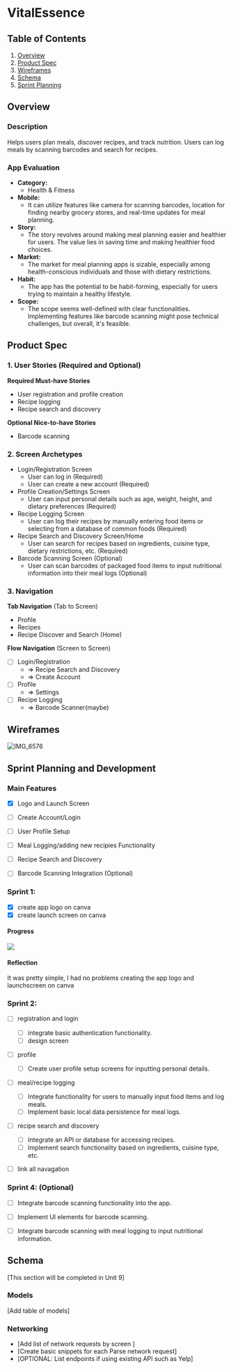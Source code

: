 # VitalEssence

## Table of Contents

1. [Overview](#Overview)
2. [Product Spec](#Product-Spec)
3. [Wireframes](#Wireframes)
4. [Schema](#Schema)
5. [Sprint Planning](#Sprint-Planning)

## Overview

### Description

Helps users plan meals, discover recipes, and track nutrition. Users can log meals by scanning barcodes and search for recipes.

### App Evaluation

- **Category:**
     - Health & Fitness
- **Mobile:**
    - It can utilize features like camera for scanning barcodes, location for finding nearby grocery stores, and real-time updates for meal planning.
- **Story:**
    - The story revolves around making meal planning easier and healthier for users. The value lies in saving time and making healthier food choices.
- **Market:**
    - The market for meal planning apps is sizable, especially among health-conscious individuals and those with dietary restrictions.
- **Habit:**
    - The app has the potential to be habit-forming, especially for users trying to maintain a healthy lifestyle.
- **Scope:**
    - The scope seems well-defined with clear functionalities. Implementing features like barcode scanning might pose technical challenges, but overall, it's feasible.

## Product Spec

### 1. User Stories (Required and Optional)

**Required Must-have Stories**

* User registration and profile creation
* Recipe logging
* Recipe search and discovery

**Optional Nice-to-have Stories**

* Barcode scanning

### 2. Screen Archetypes

-  Login/Registration Screen
    - User can log in (Required)
    - User can create a new account (Required)
-  Profile Creation/Settings Screen
    - User can input personal details such as age, weight, height, and dietary preferences (Required)
-  Recipe Logging Screen
    - User can log their recipes by manually entering food items or selecting from a database of common foods (Required)
-  Recipe Search and Discovery Screen/Home
    - User can search for recipes based on ingredients, cuisine type, dietary restrictions, etc. (Required)
-  Barcode Scanning Screen (Optional)
    - User can scan barcodes of packaged food items to input nutritional information into their meal logs (Optional)

### 3. Navigation

**Tab Navigation** (Tab to Screen)

* Profile
* Recipes
* Recipe Discover and Search (Home)

**Flow Navigation** (Screen to Screen)

- [ ] Login/Registration
    * => Recipe Search and Discovery
    * => Create Account
- [ ] Profile
    * => Settings
- [ ] Recipe Logging
    * => Barcode Scanner(maybe)

## Wireframes
![IMG_6576](https://github.com/Kisadore/VitalEssence/assets/118093694/da32c01b-2274-4c84-b670-82564b89af6a)


## Sprint Planning and Development

### Main Features
- [X] Logo and Launch Screen
- [ ] Create Account/Login
- [ ] User Profile Setup
- [ ] Meal Logging/adding new recipies Functionality
- [ ] Recipe Search and Discovery
- [ ] Barcode Scanning Integration (Optional)


### Sprint 1:
- [X] create app logo on canva
- [X] create launch screen on canva

#### Progress
<div>
    <a href="https://www.loom.com/share/fc4e38f5987f4056ad64dc1a7fecaf6a">
    </a>
    <a href="https://www.loom.com/share/fc4e38f5987f4056ad64dc1a7fecaf6a">
      <img style="max-width:300px;" src="https://cdn.loom.com/sessions/thumbnails/fc4e38f5987f4056ad64dc1a7fecaf6a-with-play.gif">
    </a>
  </div>

#### Reflection
It was pretty simple, I had no problems creating the app logo and launchscreen on canva 

### Sprint 2:
- [ ] registration and login
     - [ ] integrate basic authentication functionality.
     - [ ] design screen
- [ ] profile
     - [ ] Create user profile setup screens for inputting personal details.
- [ ] meal/recipe logging
     - [ ] Integrate functionality for users to manually input food items and log meals.
     - [ ] Implement basic local data persistence for meal logs.
- [ ] recipe search and discovery
     - [ ] Integrate an API or database for accessing recipes.
     - [ ] Implement search functionality based on ingredients, cuisine type, etc.
- [ ] link all navagation


### Sprint 4: (Optional) 

- [ ] Integrate barcode scanning functionality into the app.
- [ ] Implement UI elements for barcode scanning.
- [ ] Integrate barcode scanning with meal logging to input nutritional information.


## Schema 

[This section will be completed in Unit 9]

### Models

[Add table of models]

### Networking

- [Add list of network requests by screen ]
- [Create basic snippets for each Parse network request]
- [OPTIONAL: List endpoints if using existing API such as Yelp]
